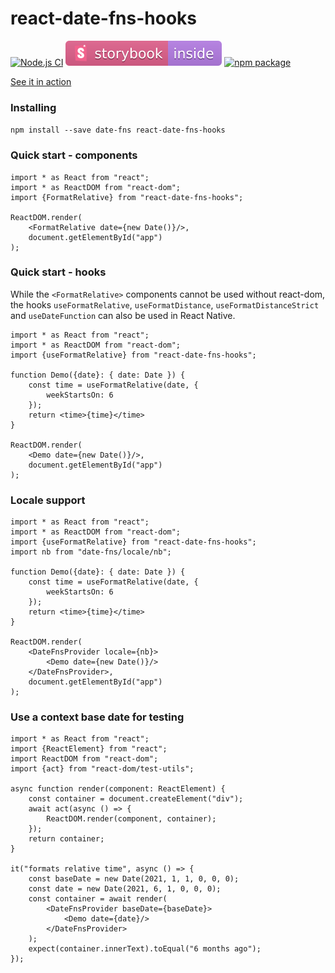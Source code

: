 react-date-fns-hooks
====================

[![Node.js CI](https://github.com/jhannes/react-date-fns-hooks/actions/workflows/node.yml/badge.svg)](https://github.com/jhannes/react-date-fns-hooks/actions/workflows/node.yml)
[![Storybook](media/storybook-badge.svg)](https://jhannes.github.io/react-date-fns-hooks/storybook/)
[![npm package](https://img.shields.io/npm/v/react-date-fns-hooks.svg)](https://www.npmjs.com/package/react-date-fns-hooks)


[See it in action](https://jhannes.github.io/react-date-fns-hooks/)

### Installing

`npm install --save date-fns react-date-fns-hooks`

### Quick start - components

```tsx
import * as React from "react";
import * as ReactDOM from "react-dom";
import {FormatRelative} from "react-date-fns-hooks";

ReactDOM.render(
    <FormatRelative date={new Date()}/>,
    document.getElementById("app")
);
```

### Quick start - hooks

While the `<FormatRelative>` components cannot be used without react-dom, the
hooks `useFormatRelative`, `useFormatDistance`, `useFormatDistanceStrict` and
`useDateFunction` can also be used in React Native.

```tsx
import * as React from "react";
import * as ReactDOM from "react-dom";
import {useFormatRelative} from "react-date-fns-hooks";

function Demo({date}: { date: Date }) {
    const time = useFormatRelative(date, {
        weekStartsOn: 6
    });
    return <time>{time}</time>
}

ReactDOM.render(
    <Demo date={new Date()}/>,
    document.getElementById("app")
);
```

### Locale support

```tsx
import * as React from "react";
import * as ReactDOM from "react-dom";
import {useFormatRelative} from "react-date-fns-hooks";
import nb from "date-fns/locale/nb";

function Demo({date}: { date: Date }) {
    const time = useFormatRelative(date, {
        weekStartsOn: 6
    });
    return <time>{time}</time>
}

ReactDOM.render(
    <DateFnsProvider locale={nb}>
        <Demo date={new Date()}/>
    </DateFnsProvider>,
    document.getElementById("app")
);
```

### Use a context base date for testing

```tsx
import * as React from "react";
import {ReactElement} from "react";
import ReactDOM from "react-dom";
import {act} from "react-dom/test-utils";

async function render(component: ReactElement) {
    const container = document.createElement("div");
    await act(async () => {
        ReactDOM.render(component, container);
    });
    return container;
}

it("formats relative time", async () => {
    const baseDate = new Date(2021, 1, 1, 0, 0, 0);
    const date = new Date(2021, 6, 1, 0, 0, 0);
    const container = await render(
        <DateFnsProvider baseDate={baseDate}>
            <Demo date={date}/>
        </DateFnsProvider>
    );
    expect(container.innerText).toEqual("6 months ago");
});
```


